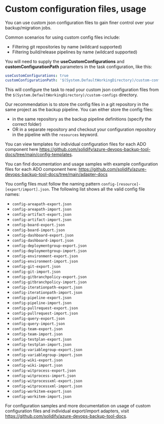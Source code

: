 # Custom configuration files, usage

You can use custom json configuration files to gain finer control over your backup/migration jobs.

Common scenarios for using custom config files include:

- Filtering git repositories by name (wildcard supported)
- Filtering build/release pipelines by name (wildcard supported)

You will need to supply the **useCustomConfigurations** and **customConfigurationPath** parameters in the task configuration, like this:

```yml
useCustomConfigurations: true
customConfigurationPath: '$(System.DefaultWorkingDirectory)/custom-configs'
```

This will configure the task to read your custom json configuration files from the `$(System.DefaultWorkingDirectory)/custom-configs` directory.

Our recommendation is to store the config files in a git repository in the same project as the backup pipeline. You can either store the config files:

- in the same repository as the backup pipeline definitions (specify the correct folder)
- OR in a separate repository and checkout your configuration repository in the pipeline with the `resources` keyword.

You can view templates for individual configuration files for each ADO component here <https://github.com/solidify/azure-devops-backup-tool-docs/tree/main/config-templates>.

You can find documentation and usage samples with example configuration files for each ADO component here: <https://github.com/solidify/azure-devops-backup-tool-docs/tree/main/adapter-docs>

You config files must follow the naming pattern `config-[resource]-[export/import].json`. The following list shows all the valid config file names:

- `config-areapath-export.json`
- `config-areapath-import.json`
- `config-artifact-export.json`
- `config-artifact-import.json`
- `config-board-export.json`
- `config-board-import.json`
- `config-dashboard-export.json`
- `config-dashboard-import.json`
- `config-deploymentgroup-export.json`
- `config-deploymentgroup-import.json`
- `config-environment-export.json`
- `config-environment-import.json`
- `config-git-export.json`
- `config-git-import.json`
- `config-gitbranchpolicy-export.json`
- `config-gitbranchpolicy-import.json`
- `config-iterationpath-export.json`
- `config-iterationpath-import.json`
- `config-pipeline-export.json`
- `config-pipeline-import.json`
- `config-pullrequest-export.json`
- `config-pullrequest-import.json`
- `config-query-export.json`
- `config-query-import.json`
- `config-team-export.json`
- `config-team-import.json`
- `config-testplan-export.json`
- `config-testplan-import.json`
- `config-variablegroup-export.json`
- `config-variablegroup-import.json`
- `config-wiki-export.json`
- `config-wiki-import.json`
- `config-witprocess-export.json`
- `config-witprocess-import.json`
- `config-witprocessxml-export.json`
- `config-witprocessxml-import.json`
- `config-workitem-export.json`
- `config-workitem-import.json`

For configuration samples and more documentation on usage of custom configuration files and individual export/import adapters, visit <https://github.com/solidify/azure-devops-backup-tool-docs>.
